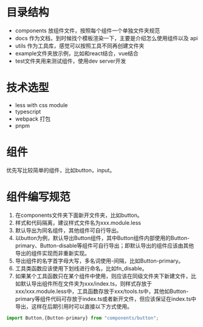 # 目录结构

- components 放组件文件，按照每个组件一个单独文件夹规范
- docs 作为文档，到时候找个模板渲染一下，主要是介绍怎么使用组件以及 api
- utils 作为工具库，感觉可以按照工具不同再创建文件夹
- example文件夹放示例，比如和react结合，vue结合
- test文件夹用来测试组件，使用dev server开发

# 技术选型
- less with css module
- typescript
- webpack 打包
- pnpm
# 组件
优先写比较简单的组件，比如button，input。
# 组件编写规范
1. 在components文件夹下面新开文件夹，比如button。
2. 样式和代码隔离，建议样式文件名为xxx.module.less
3. 默认导出为同名组件，其他组件可自行导出。
4. 以button为例，默认导出Button组件，其中Button组件内部使用的Button-primary、Button-disable等组件可自行导出；即默认导出的组件应该由其他导出的组件实现而非重新实现。
5. 导出组件的名字首字母大写，多名词使用-间隔，比如Button-primary。
6. 工具类函数应该使用下划线进行命名，比如fn_disable。
7. 如果某个工具函数只在某个组件中使用，则应该在同级文件夹下新建文件，比如默认导出组件所在文件夹为xxx/index.ts，则样式存放于xxx/xxx.module.less中，工具函数存放于xxx/tools.ts中，其他如Button-primary等组件代码可存放于index.ts或者新开文件，但应该保证在index.ts中导出，这样在后期引用时可以直接以下方式使用。
```js
import Button,{Button-primary} from "components/button";
```

